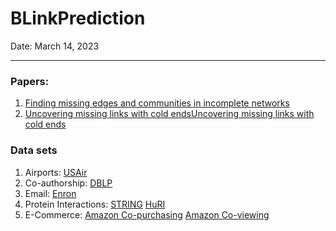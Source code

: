 # BLinkPrediction

Date: March 14, 2023

---

### Papers:
1. [Finding missing edges and communities in incomplete networks](https://arxiv.org/ftp/arxiv/papers/1109/1109.2215.pdf)
2. [Uncovering missing links with cold endsUncovering missing links with cold ends](https://arxiv.org/pdf/1104.0395.pdf)

### Data sets
1. Airports: [USAir](http://vlado.fmf.uni-lj.si/pub/networks/data/mix/USAir97.net)
2. Co-authorship: [DBLP](https://github.com/Jpickard1/Hypergraph-Analysis-Toolbox/tree/hyperedge-prediction/Matlab/%2BData)
3. Email: [Enron](https://github.com/Jpickard1/Hypergraph-Analysis-Toolbox/tree/hyperedge-prediction/Matlab/%2BData/email-Enron-full)
4. Protein Interactions: [STRING](https://string-db.org/) [HuRI](http://www.interactome-atlas.org/)
5. E-Commerce: [Amazon Co-purchasing](?) [Amazon Co-viewing](?)
